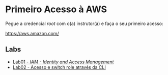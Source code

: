 # Primeiro Acesso à AWS

Pegue a credencial _root_ com o(a) instrutor(a) e faça o seu primeiro acesso:

https://aws.amazon.com/

## Labs
* [Lab01 - _IAM - Identity and Access Management_](lab01.md)
* [Lab02 - Acesso e switch role através da CLI](lab02.md)
